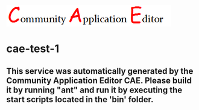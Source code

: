 ![CAE](https://github.com/CAE-Community-Application-Editor/CAE-Deployment-Temp/blob/master/microservice-cae-test-1/img/logo.png)  

cae-test-1
===================


This service was automatically generated by the Community Application Editor CAE. Please build it by running "ant" and run it by executing the start scripts located in the 'bin' folder.
---------------
